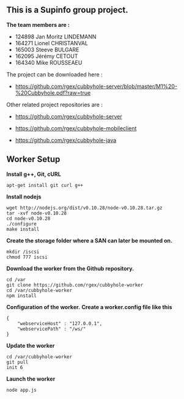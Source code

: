 This is a Supinfo group project.
---
**The team members are :**

 * 124898 Jan Moritz LINDEMANN
 * 164271 Lionel CHRISTANVAL
 * 165003 Steeve BULGARE
 * 162095 Jérémy CETOUT
 * 164340 Mike ROUSSEAEU

The project can be downloaded here :

 - https://github.com/rgex/cubbyhole-server/blob/master/M1%20-%20Cubbyhole.pdf?raw=true

Other related project repositories are :

 - https://github.com/rgex/cubbyhole-server

 - https://github.com/rgex/cubbyhole-mobileclient

 - https://github.com/rgex/cubbyhole-java


Worker Setup
---


**Install g++, Git, cURL**
```
apt-get install git curl g++
```
**Install nodejs**
```
wget http://nodejs.org/dist/v0.10.28/node-v0.10.28.tar.gz
tar -xvf node-v0.10.28
cd node-v0.10.28
./configure
make install
```
**Create the storage folder where a SAN can later be mounted on.**
```
mkdir /iscsi
chmod 777 iscsi
```
**Download the worker from the Github repository.**
```
cd /var
git clone https://github.com/rgex/cubbyhole-worker
cd /var/cubbyhole-worker
npm install
```
**Configuration of the worker.**
**Create a worker.config file like this**
```
{
	"webserviceHost" : "127.0.0.1",
	"webservicePath" : "/ws/"
}
```
**Update the worker**
```
cd /var/cubbyhole-worker
git pull
init 6
```
**Launch the worker**
```
node app.js
```
